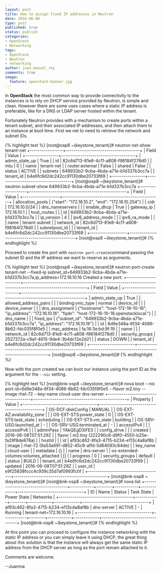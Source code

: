 ```yaml
---
layout: post
title: How to assign fixed IP addresses in Neutron
date: 2016-06-08
type: post
published: true
status: publish
categories:
- OpenStack
- Networking
tags:
- OpenStack
- Neutron
- networking
author: juan_manuel_rey
comments: true
image:
  feature: openstack-banner.jpg
---
```


In **OpenStack** the most common way to provide connectivity to the instances is to rely on DHCP service provided by Neutron, is simple and clean. However there are some uses cases where a static IP address is preferable, like for a DNS or LDAP server hosted within the tenant.

Fortunately Neutron provides with a mechanism to create ports within a tenant subnet, and their associated IP addresses, and then attach them to an instance at boot time. First we net to need to retrieve the network and subnet IDs.

{% highlight text %}
[root@osp8 ~(keystone_tenant)]# neutron net-show tenant-net
+-----------------+--------------------------------------+
| Field           | Value                                |
+-----------------+--------------------------------------+
| admin_state_up  | True                                 |
| id              | 82c6d713-81e8-4c11-a808-f98184f278d0 |
| mtu             | 0                                    |
| name            | tenant-net                           |
| router:external | False                                |
| shared          | False                                |
| status          | ACTIVE                               |
| subnets         | 649933b2-9cba-4bda-a71e-b1d337b3cc7a |
| tenant_id       | b4e6fc6d2dc242cc91130dbe20733f69     |
+-----------------+--------------------------------------+
[root@osp8 ~(keystone_tenant)]# neutron subnet-show 649933b2-9cba-4bda-a71e-b1d337b3cc7a
+-------------------+--------------------------------------------------+
| Field             | Value                                            |
+-------------------+--------------------------------------------------+
| allocation_pools  | {"start": "172.16.10.2", "end": "172.16.10.254"} |
| cidr              | 172.16.10.0/24                                   |
| dns_nameservers   |                                                  |
| enable_dhcp       | True                                             |
| gateway_ip        | 172.16.10.1                                      |
| host_routes       |                                                  |
| id                | 649933b2-9cba-4bda-a71e-b1d337b3cc7a             |
| ip_version        | 4                                                |
| ipv6_address_mode |                                                  |
| ipv6_ra_mode      |                                                  |
| name              | tenant-subnet                                    |
| network_id        | 82c6d713-81e8-4c11-a808-f98184f278d0             |
| subnetpool_id     |                                                  |
| tenant_id         | b4e6fc6d2dc242cc91130dbe20733f69                 |
+-------------------+--------------------------------------------------+
[root@osp8 ~(keystone_tenant)]#
{% endhighlight %}

Proceed to create the port with `neutron port-create`command passing the subnet ID and the IP address we want to reserve as arguments.

{% highlight text %}
[root@osp8 ~(keystone_tenant)]# neutron port-create tenant-net --fixed-ip subnet_id=649933b2-9cba-4bda-a71e-b1d337b3cc7a,ip_address=172.16.10.16
Created a new port:
+-----------------------+--------------------------------------------------------------------------------------------------------------+
| Field                 | Value                                                                                                        |
+-----------------------+--------------------------------------------------------------------------------------------------------------+
| admin_state_up        | True                                                                                                         |
| allowed_address_pairs |                                                                                                              |
| binding:vnic_type     | normal                                                                                                       |
| device_id             |                                                                                                              |
| device_owner          |                                                                                                              |
| dns_assignment        | {"hostname": "host-172-16-10-16", "ip_address": "172.16.10.16", "fqdn": "host-172-16-10-16.openstacklocal."} |
| dns_name              |                                                                                                              |
| fixed_ips             | {"subnet_id": "649933b2-9cba-4bda-a71e-b1d337b3cc7a", "ip_address": "172.16.10.16"}                          |
| id                    | 6d9e348a-6f34-4086-8b62-fdc035f8f0e5                                                                         |
| mac_address           | fa:16:3e:bd:9f:19                                                                                            |
| name                  |                                                                                                              |
| network_id            | 82c6d713-81e8-4c11-a808-f98184f278d0                                                                         |
| security_groups       | 2527372a-c9a1-4615-9de4-3b4dc12e2d21                                                                         |
| status                | DOWN                                                                                                         |
| tenant_id             | b4e6fc6d2dc242cc91130dbe20733f69                                                                             |
+-----------------------+--------------------------------------------------------------------------------------------------------------+
[root@osp8 ~(keystone_tenant)]#
{% endhighlight %}

Now with the port created we can boot our instance using the port ID as the argument for the `--nic` setting.

{% highlight text %}
[root@bnk-osp8 ~(keystone_tenant)]# nova boot --nic port-id=6d9e348a-6f34-4086-8b62-fdc035f8f0e5 --flavor m2.tiny --image rhel-72 --key-name cloud-user dns-server
+--------------------------------------+------------------------------------------------+
| Property                             | Value                                          |
+--------------------------------------+------------------------------------------------+
| OS-DCF:diskConfig                    | MANUAL                                         |
| OS-EXT-AZ:availability_zone          |                                                |
| OS-EXT-STS:power_state               | 0                                              |
| OS-EXT-STS:task_state                | scheduling                                     |
| OS-EXT-STS:vm_state                  | building                                       |
| OS-SRV-USG:launched_at               | -                                              |
| OS-SRV-USG:terminated_at             | -                                              |
| accessIPv4                           |                                                |
| accessIPv6                           |                                                |
| adminPass                            | YAkQEgD3iFE3                                   |
| config_drive                         |                                                |
| created                              | 2016-06-08T07:51:29Z                           |
| flavor                               | m2.tiny (222290c8-d9f0-4550-b25e-fa29f8de878a) |
| hostId                               |                                                |
| id                                   | af93c462-8fa3-4715-b234-e113c4a8af8b           |
| image                                | rhel-72 (9a53a691-d852-45c9-affd-5d64093c84de) |
| key_name                             | cloud-user                                     |
| metadata                             | {}                                             |
| name                                 | dns-server                                     |
| os-extended-volumes:volumes_attached | []                                             |
| progress                             | 0                                              |
| security_groups                      | default                                        |
| status                               | BUILD                                          |
| tenant_id                            | b4e6fc6d2dc242cc91130dbe20733f69               |
| updated                              | 2016-06-08T07:51:29Z                           |
| user_id                              | e9f25838fccc4c939c35d7af0993fc0f               |
+--------------------------------------+------------------------------------------------+
[root@bnk-osp8 ~(keystone_tenant)]#
[root@bnk-osp8 ~(keystone_tenant)]# nova list
+--------------------------------------+------------+--------+------------+-------------+----------------------------------+
| ID                                   | Name       | Status | Task State | Power State | Networks                         |
+--------------------------------------+------------+--------+------------+-------------+----------------------------------+
| af93c462-8fa3-4715-b234-e113c4a8af8b | dns-server | ACTIVE | -          | Running     | tenant-net=172.16.10.16          |
+--------------------------------------+------------+--------+------------+-------------+----------------------------------+
[root@bnk-osp8 ~(keystone_tenant)]#
{% endhighlight %}

At this point you can proceed to configure the instance networking with the static IP address or you can simply leave it using DHCP, the great thing about this solution is that the instance will always get the same static IP address from the DHCP server as long as the port remain attached to it.

Comments are welcome.

--Juanma
